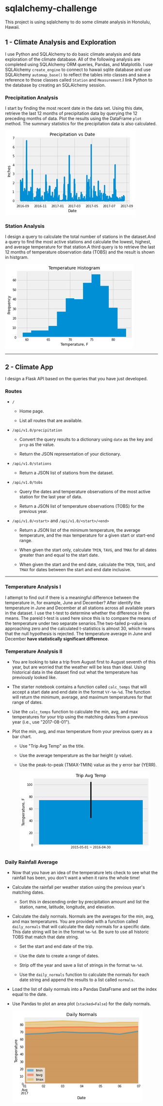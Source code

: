 # sqlalchemy-challenge
This project is using sqlalchemy to do some climate analysis in Honolulu, Hawaii.

## 1 - Climate Analysis and Exploration

I use Python and SQLAlchemy to do basic climate analysis and data exploration of the climate database. All of the following analysis are completed using SQLAlchemy ORM queries, Pandas, and Matplotlib. I use SQLAlchemy `create_engine` to connect to hawaii sqlite database and use SQLAlchemy `automap_base()` to reflect the tables into classes and save a reference to those classes called `Station` and `Measurement`.I link Python to the database by creating an SQLAlchemy session.

### Precipitation Analysis

I start by finding the most recent date in the data set. Using this date, retrieve the last 12 months of precipitation data by querying the 12 preceding months of data. Plot the results using the DataFrame `plot` method. The summary statistics for the precipitation data is also calculated.

  ![precipitation](Images/precipitation.png)

### Station Analysis

I design a query to calculate the total number of stations in the dataset.And a query to find the most active stations and calculate the lowest, highest, and average temperature  for that station.A third query is to retrieve the last 12 months of temperature observation data (TOBS) and the result is shown in histgram. 

  ![station-histogram](Images/station-histogram.png)

- - -

## 2 - Climate App

I design a Flask API based on the queries that you have just developed.

### Routes

* `/`

  * Home page.

  * List all routes that are available.

* `/api/v1.0/precipitation`

  * Convert the query results to a dictionary using `date` as the key and `prcp` as the value.

  * Return the JSON representation of your dictionary.

* `/api/v1.0/stations`

  * Return a JSON list of stations from the dataset.

* `/api/v1.0/tobs`
  * Query the dates and temperature observations of the most active station for the last year of data.

  * Return a JSON list of temperature observations (TOBS) for the previous year.

* `/api/v1.0/<start>` and `/api/v1.0/<start>/<end>`

  * Return a JSON list of the minimum temperature, the average temperature, and the max temperature for a given start or start-end range.

  * When given the start only, calculate `TMIN`, `TAVG`, and `TMAX` for all dates greater than and equal to the start date.

  * When given the start and the end date, calculate the `TMIN`, `TAVG`, and `TMAX` for dates between the start and end date inclusive.

- - -
### Temperature Analysis I

I attempt to find out if there is a meaningful difference between the temperature in, for example, June and December? After identify the temperature in June and December at all stations across all available years in the dataset. I use the t-test to determine whether the difference in the means. The pareid t-test is used here since this is to compare the means of the temperature under two separate senarios.The two-tailed p-value is approaching zero and the calculated t-statistics is almost 30, which means that the null hypothesis is rejected. The temperature average in June and December **have statistically significant difference**.

### Temperature Analysis II

* You are looking to take a trip from August first to August seventh of this year, but are worried that the weather will be less than ideal. Using historical data in the dataset find out what the temperature has previously looked like.

* The starter notebook contains a function called `calc_temps` that will accept a start date and end date in the format `%Y-%m-%d`. The function will return the minimum, average, and maximum temperatures for that range of dates.

* Use the `calc_temps` function to calculate the min, avg, and max temperatures for your trip using the matching dates from a previous year (i.e., use "2017-08-01").

* Plot the min, avg, and max temperature from your previous query as a bar chart.

  * Use "Trip Avg Temp" as the title.

  * Use the average temperature as the bar height (y value).

  * Use the peak-to-peak (TMAX-TMIN) value as the y error bar (YERR).

    ![temperature](Images/temperature.png)

### Daily Rainfall Average

* Now that you have an idea of the temperature lets check to see what the rainfall has been, you don't want a when it rains the whole time!

* Calculate the rainfall per weather station using the previous year's matching dates.

  * Sort this in descending order by precipitation amount and list the station, name, latitude, longitude, and elevation.

* Calculate the daily normals. Normals are the averages for the min, avg, and max temperatures. You are provided with a function called `daily_normals` that will calculate the daily normals for a specific date. This date string will be in the format `%m-%d`. Be sure to use all historic TOBS that match that date string.

  * Set the start and end date of the trip.

  * Use the date to create a range of dates.

  * Strip off the year and save a list of strings in the format `%m-%d`.

  * Use the `daily_normals` function to calculate the normals for each date string and append the results to a list called `normals`.

* Load the list of daily normals into a Pandas DataFrame and set the index equal to the date.

* Use Pandas to plot an area plot (`stacked=False`) for the daily normals.

  ![daily-normals](Images/daily-normals.png)
